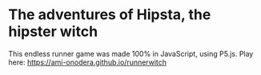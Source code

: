 # The adventures of Hipsta, the hipster witch
This endless runner game was made 100% in JavaScript, using P5.js. 
Play here: https://ami-onodera.github.io/runnerwitch
